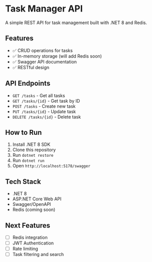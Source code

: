 # Task Manager API

A simple REST API for task management built with .NET 8 and Redis.

## Features
- ✅ CRUD operations for tasks
- ✅ In-memory storage (will add Redis soon)
- ✅ Swagger API documentation
- ✅ RESTful design

## API Endpoints
- `GET /tasks` - Get all tasks
- `GET /tasks/{id}` - Get task by ID
- `POST /tasks` - Create new task
- `PUT /tasks/{id}` - Update task
- `DELETE /tasks/{id}` - Delete task

## How to Run
1. Install .NET 8 SDK
2. Clone this repository
3. Run `dotnet restore`
4. Run `dotnet run`
5. Open `http://localhost:5178/swagger`

## Tech Stack
- .NET 8
- ASP.NET Core Web API
- Swagger/OpenAPI
- Redis (coming soon)

## Next Features
- [ ] Redis integration
- [ ] JWT Authentication
- [ ] Rate limiting
- [ ] Task filtering and search